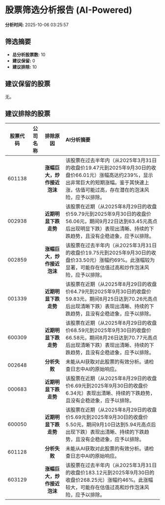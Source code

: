 # 股票筛选分析报告 (AI-Powered)

**分析时间:** 2025-10-06 03:25:57

## 筛选摘要

- **总分析股票数:** 10
- **建议保留:** 0
- **建议排除:** 10

## 建议保留的股票

无。


## 建议排除的股票

| 股票代码 | 公司名称 | 排除原因 | AI分析摘要 |
|:---:|:---:|:---:|:---|
| 601138 |  | **涨幅巨大，炒作接近泡沫** | 该股票在过去半年内（从2025年3月31日的收盘价19.47元到2025年9月30日的收盘价66.01元）涨幅高达约239%，显示出非常巨大的短期涨幅。鉴于其快速上涨，估值可能过高，存在潜在的泡沫风险，应予以排除。 |
| 002938 |  | **近期明显下跌走势** | 该股票在近期（从2025年8月29日的收盘价59.79元到2025年9月30日的收盘价56.06元，期间9月22日达到63.45元高点后出现明显下跌）表现出清晰、持续的下跌趋势，且没有企稳迹象，应予以排除。 |
| 002859 |  | **涨幅巨大，炒作接近泡沫** | 该股票在过去半年内（从2025年3月31日的收盘价19.75元到2025年9月30日的收盘价33.50元）涨幅约69%。此涨幅较为显著，可能存在估值过高和炒作泡沫风险，应予以排除。 |
| 001339 |  | **近期明显下跌走势** | 该股票在近期（从2025年8月29日的收盘价64.79元到2025年9月30日的收盘价59.83元，期间8月25日达到70.26元高点后出现清晰下跌）表现出清晰、持续的下跌趋势，且没有企稳迹象，应予以排除。 |
| 600309 |  | **近期明显下跌走势** | 该股票在近期（从2025年8月29日的收盘价68.59元到2025年9月30日的收盘价66.58元，期间8月26日达到70.77元高点后出现清晰下跌）表现出清晰、持续的下跌趋势，且没有企稳迹象，应予以排除。 |
| 002648 |  | **分析失败** | 未能从AI获取对此股票的有效分析。请检查日志中AI的原始响应。 |
| 000683 |  | **近期明显下跌走势** | 该股票在近期（从2025年8月29日的收盘价6.69元到2025年9月30日的收盘价6.34元）表现出清晰、持续的下跌趋势，且没有企稳迹象，应予以排除。 |
| 600050 |  | **近期明显下跌走势** | 该股票在近期（从2025年8月29日的收盘价5.69元到2025年9月30日的收盘价5.50元，期间9月10日达到5.94元高点后出现下跌）表现出清晰、持续的下跌趋势，且没有企稳迹象，应予以排除。 |
| 601128 |  | **分析失败** | 未能从AI获取对此股票的有效分析。请检查日志中AI的原始响应。 |
| 603129 |  | **涨幅巨大，炒作接近泡沫** | 该股票在过去半年内（从2025年3月31日的收盘价183.12元到2025年9月30日的收盘价268.25元）涨幅约46%。此涨幅较大，可能存在估值过高和炒作泡沫风险，应予以排除。 |
